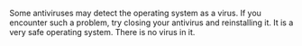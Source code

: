 Some antiviruses may detect the operating system as a virus. If you encounter such a problem, try closing your antivirus and reinstalling it. It is a very safe operating system. There is no virus in it.

